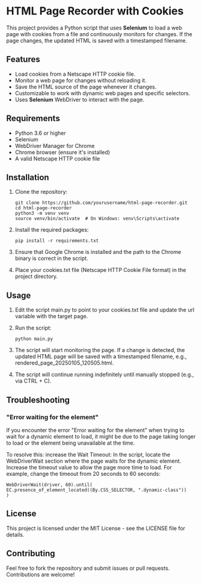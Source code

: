 # HTML Page Recorder with Cookies

This project provides a Python script that uses **Selenium** to load a web page with cookies from a file and continuously monitors for changes. If the page changes, the updated HTML is saved with a timestamped filename.

## Features

- Load cookies from a Netscape HTTP cookie file.
- Monitor a web page for changes without reloading it.
- Save the HTML source of the page whenever it changes.
- Customizable to work with dynamic web pages and specific selectors.
- Uses **Selenium** WebDriver to interact with the page.

## Requirements

- Python 3.6 or higher
- Selenium
- WebDriver Manager for Chrome
- Chrome browser (ensure it's installed)
- A valid Netscape HTTP cookie file

## Installation

1. Clone the repository:

   ```
   git clone https://github.com/yourusername/html-page-recorder.git
   cd html-page-recorder
   python3 -m venv venv
   source venv/bin/activate  # On Windows: venv\Scripts\activate
   ```
2. Install the required packages:

   ```
   pip install -r requirements.txt
   ```
4. Ensure that Google Chrome is installed and the path to the Chrome binary is correct in the script.
5. Place your cookies.txt file (Netscape HTTP Cookie File format) in the project directory.

## Usage

1. Edit the script main.py to point to your cookies.txt file and update the url variable with the target page.

2. Run the script:

    ```
    python main.py
    ```

3. The script will start monitoring the page. If a change is detected, the updated HTML page will be saved with a timestamped filename, e.g., rendered_page_20250105_120505.html.

4. The script will continue running indefinitely until manually stopped (e.g., via CTRL + C).

## Troubleshooting
### "Error waiting for the element"

If you encounter the error "Error waiting for the element" when trying to wait for a dynamic element to load, it might be due to the page taking longer to load or the element being unavailable at the time.

To resolve this:
increase the Wait Timeout: In the script, locate the WebDriverWait section where the page waits for the dynamic element. Increase the timeout value to allow the page more time to load.
For example, change the timeout from 20 seconds to 60 seconds:

    WebDriverWait(driver, 60).until(
    EC.presence_of_element_located((By.CSS_SELECTOR, ".dynamic-class"))
    )
    
## License

This project is licensed under the MIT License - see the LICENSE file for details.
## Contributing

Feel free to fork the repository and submit issues or pull requests. Contributions are welcome!
